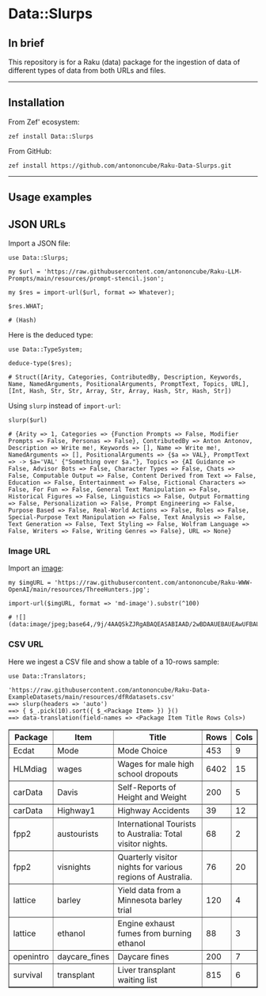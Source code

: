 # Data::Slurps

## In brief

This repository is for a Raku (data) package for the ingestion of data of different types of data
from both URLs and files.


----

## Installation

From Zef' ecosystem:

```
zef install Data::Slurps
```

From GitHub:

```
zef install https://github.com/antononcube/Raku-Data-Slurps.git
```

-----

## Usage examples

## JSON URLs

Import a JSON file:

```perl6
use Data::Slurps;

my $url = 'https://raw.githubusercontent.com/antononcube/Raku-LLM-Prompts/main/resources/prompt-stencil.json';

my $res = import-url($url, format => Whatever);

$res.WHAT;
```
```
# (Hash)
```

Here is the deduced type:

```perl6
use Data::TypeSystem;

deduce-type($res);
```
```
# Struct([Arity, Categories, ContributedBy, Description, Keywords, Name, NamedArguments, PositionalArguments, PromptText, Topics, URL], [Int, Hash, Str, Str, Array, Str, Array, Hash, Str, Hash, Str])
```

Using `slurp` instead of `import-url`:

```perl6
slurp($url)
```
```
# {Arity => 1, Categories => {Function Prompts => False, Modifier Prompts => False, Personas => False}, ContributedBy => Anton Antonov, Description => Write me!, Keywords => [], Name => Write me!, NamedArguments => [], PositionalArguments => {$a => VAL}, PromptText => -> $a='VAL' {"Something over $a."}, Topics => {AI Guidance => False, Advisor Bots => False, Character Types => False, Chats => False, Computable Output => False, Content Derived from Text => False, Education => False, Entertainment => False, Fictional Characters => False, For Fun => False, General Text Manipulation => False, Historical Figures => False, Linguistics => False, Output Formatting => False, Personalization => False, Prompt Engineering => False, Purpose Based => False, Real-World Actions => False, Roles => False, Special-Purpose Text Manipulation => False, Text Analysis => False, Text Generation => False, Text Styling => False, Wolfram Language => False, Writers => False, Writing Genres => False}, URL => None}
```

### Image URL

Import an [image](https://raw.githubusercontent.com/antononcube/Raku-WWW-OpenAI/main/resources/ThreeHunters.jpg):

```perl6
my $imgURL = 'https://raw.githubusercontent.com/antononcube/Raku-WWW-OpenAI/main/resources/ThreeHunters.jpg';

import-url($imgURL, format => 'md-image').substr(^100)
```
```
# ![](data:image/jpeg;base64,/9j/4AAQSkZJRgABAQEASABIAAD/2wBDAAUEBAUEAwUFBAUGBgUGCA4JCAcHCBEMDQoOFBEVF
```

### CSV URL

Here we ingest a CSV file and show a table of a 10-rows sample:

```perl6, results=asis
use Data::Translators;

'https://raw.githubusercontent.com/antononcube/Raku-Data-ExampleDatasets/main/resources/dfRdatasets.csv'
==> slurp(headers => 'auto') 
==> { $_.pick(10).sort({ $_<Package Item> }) }()
==> data-translation(field-names => <Package Item Title Rows Cols>)
```
<table border="1"><thead><tr><th>Package</th><th>Item</th><th>Title</th><th>Rows</th><th>Cols</th></tr></thead><tbody><tr><td>Ecdat</td><td>Mode</td><td>Mode Choice</td><td>453</td><td>9</td></tr><tr><td>HLMdiag</td><td>wages</td><td>Wages for male high school dropouts</td><td>6402</td><td>15</td></tr><tr><td>carData</td><td>Davis</td><td>Self-Reports of Height and Weight</td><td>200</td><td>5</td></tr><tr><td>carData</td><td>Highway1</td><td>Highway Accidents</td><td>39</td><td>12</td></tr><tr><td>fpp2</td><td>austourists</td><td>International Tourists to Australia: Total visitor nights.</td><td>68</td><td>2</td></tr><tr><td>fpp2</td><td>visnights</td><td>Quarterly visitor nights for various regions of Australia.</td><td>76</td><td>20</td></tr><tr><td>lattice</td><td>barley</td><td>Yield data from a Minnesota barley trial</td><td>120</td><td>4</td></tr><tr><td>lattice</td><td>ethanol</td><td>Engine exhaust fumes from burning ethanol</td><td>88</td><td>3</td></tr><tr><td>openintro</td><td>daycare_fines</td><td>Daycare fines</td><td>200</td><td>7</td></tr><tr><td>survival</td><td>transplant</td><td>Liver transplant waiting list</td><td>815</td><td>6</td></tr></tbody></table>
